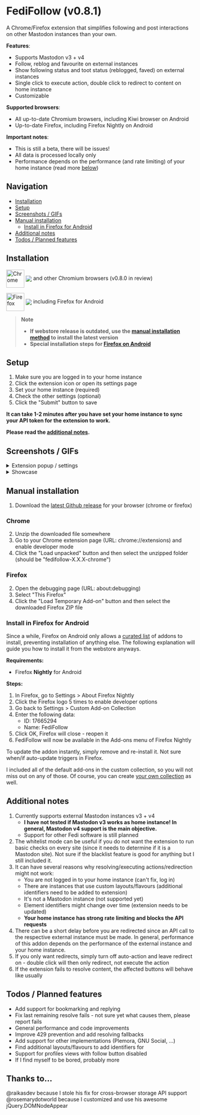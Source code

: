 # FediFollow (v0.8.1)
A Chrome/Firefox extension that simplifies following and post interactions on other Mastodon instances than your own.

**Features**:
- Supports Mastodon v3 + v4
- Follow, reblog and favourite on external instances
- Show following status and toot status (reblogged, faved) on external instances
- Single click to execute action, double click to redirect to content on home instance
- Customizable

**Supported browsers**:
- All up-to-date Chromium browsers, including Kiwi browser on Android
- Up-to-date Firefox, including Firefox Nightly on Android

**Important notes**:
- This is still a beta, there will be issues!
- All data is processed locally only
- Performance depends on the performance (and rate limiting) of your home instance (read more [below](#additional-notes))

## Navigation
  * [Installation](#installation)
  * [Setup](#setup)
  * [Screenshots / GIFs](#screenshots--gifs)
  * [Manual installation](#manual-installation)
      * [Install in Firefox for Android](#install-in-firefox-for-android)
  * [Additional notes](#additional-notes)
  * [Todos / Planned features](#todos--planned-features)

## Installation

[link-chrome]: https://chrome.google.com/webstore/detail/fedifollow/lmpcajpkjcclkjbliapfjfolocffednm 'Version published on Chrome Web Store'
[link-firefox]: https://addons.mozilla.org/en-US/firefox/addon/fedifollow/ 'Version published on Mozilla Add-ons'

[<img src="https://raw.githubusercontent.com/alrra/browser-logos/90fdf03c/src/chrome/chrome.svg" width="48" alt="Chrome" valign="middle">][link-chrome] [<img valign="middle" src="https://img.shields.io/chrome-web-store/v/lmpcajpkjcclkjbliapfjfolocffednm.svg?label=%20">][link-chrome] and other Chromium browsers (v0.8.0 in review)

[<img src="https://raw.githubusercontent.com/alrra/browser-logos/90fdf03c/src/firefox/firefox.svg" width="48" alt="Firefox" valign="middle">][link-firefox] [<img valign="middle" src="https://img.shields.io/amo/v/fedifollow.svg?label=%20">][link-firefox] including Firefox for Android

> **Note**
> 
> - **If webstore release is outdated, use the [manual installation method](#manual-installation) to install the latest version**  
> - **Special installation steps for [Firefox on Android](#install-in-firefox-for-android)**

## Setup

1. Make sure you are logged in to your home instance
2. Click the extension icon or open its settings page
3. Set your home instance (required)
4. Check the other settings (optional)
5. Click the "Submit" button to save

**It can take 1-2 minutes after you have set your home instance to sync your API token for the extension to work.**

**Please read the [additional notes](#additional-notes).**

## Screenshots / GIFs
<details>
  <summary>Extension popup / settings</summary>
  <img src="https://github.com/lartsch/FediFollow-Chrome/blob/main/img/settings.png?raw=true">
</details>
<details>
  <summary>Showcase</summary>
  <img src="https://github.com/lartsch/FediFollow-Chrome/blob/main/img/showcase.gif?raw=true">
</details>

## Manual installation
1. Download the [latest Github release](https://github.com/Lartsch/FediFollow-Chrome/releases/latest) for your browser (chrome or firefox)
### Chrome
2. Unzip the downloaded file somewhere
3. Go to your Chrome extension page (URL: chrome://extensions) and enable developer mode
4. Click the "Load unpacked" button and then select the unzipped folder (should be "fedifollow-X.X.X-chrome")
### Firefox
2. Open the debugging page (URL: about:debugging)
3. Select "This Firefox"
4. Click the "Load Temporary Add-on" button and then select the downloaded Firefox ZIP file

### Install in Firefox for Android
Since a while, Firefox on Android only allows a [curated list](https://addons.mozilla.org/en-US/android/search/?promoted=recommended&sort=random&type=extension) of addons to install, preventing installation of anything else. The following explanation will guide you how to install it from the webstore anyways.

**Requirements:**  
- Firefox **Nightly** for Android  
  
**Steps:**  
1. In Firefox, go to Settings > About Firefox Nightly
2. Click the Firefox logo 5 times to enable developer options
3. Go back to Settings > Custom Add-on Collection
4. Enter the following data:
    - ID: 17665294
    - Name: FediFollow
5. Click OK, Firefox will close - reopen it
6. FediFollow will now be available in the Add-ons menu of Firefox Nightly

To update the addon instantly, simply remove and re-install it. Not sure when/if auto-update triggers in Firefox.
  
I included all of the default add-ons in the custom collection, so you will not miss out on any of those. Of course, you can create [your own collection](https://support.mozilla.org/en-US/kb/how-use-collections-addonsmozillaorg) as well.

## Additional notes
1. Currently supports external Mastodon instances v3 + v4
    - **I have not tested if Mastodon v3 works as home instance! In general, Mastodon v4 support is the main objective.**
    - Support for other Fedi software is still planned
2. The whitelist mode can be useful if you do not want the extension to run basic checks on every site (since it needs to determine if it is a Mastodon site). Not sure if the blacklist feature is good for anything but I still included it.
3. It can have several reasons why resolving/executing actions/redirection might not work:
    - You are not logged in to your home instance (can't fix, log in)
    - There are instances that use custom layouts/flavours (additional identifiers need to be added to extension)
    - It's not a Mastodon instance (not supported yet)
    - Element identifiers might change over time (extension needs to be updated)
    - **Your home instance has strong rate limiting and blocks the API requests**
5. There can be a short delay before you are redirected since an API call to the respective external instance must be made. In general, performance of this addon depends on the performance of the external instance and your home instance.
6. If you only want redirects, simply turn off auto-action and leave redirect on - double click will then only redirect, not execute the action
7. If the extension fails to resolve content, the affected buttons will behave like usually

## Todos / Planned features 
- Add support for bookmarking and replying
- Fix last remaining resolve fails - not sure yet what causes them, please report fails
- General performance and code improvements
- Improve 429 prevention and add resolving fallbacks
- Add support for other implementations (Plemora, GNU Social, ...)
- Find additional layouts/flavours to add identifiers for
- Support for profiles views with follow button disabled
- If I find myself to be bored, probably more

## Thanks to...
@raikasdev because I stole his fix for cross-browser storage API support
@rosemarydotworld because I customized and use his awesome jQuery.DOMNodeAppear
